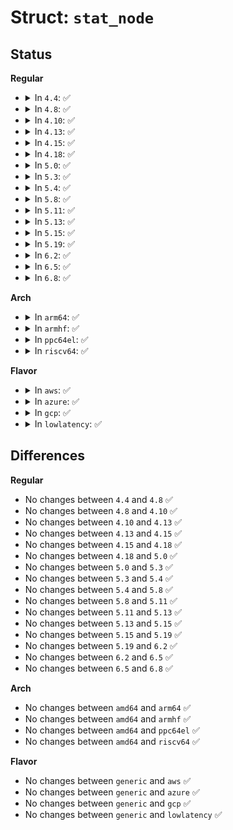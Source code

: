 # Struct: <code>stat_node</code>

## Status
<b>Regular</b>
<ul>
<li>
<details>
<summary>In <code>4.4</code>: ✅</summary>

```c
struct stat_node {
    struct rb_node node;
    void *stat;
};
```
</details>
</li>
<li>
<details>
<summary>In <code>4.8</code>: ✅</summary>

```c
struct stat_node {
    struct rb_node node;
    void *stat;
};
```
</details>
</li>
<li>
<details>
<summary>In <code>4.10</code>: ✅</summary>

```c
struct stat_node {
    struct rb_node node;
    void *stat;
};
```
</details>
</li>
<li>
<details>
<summary>In <code>4.13</code>: ✅</summary>

```c
struct stat_node {
    struct rb_node node;
    void *stat;
};
```
</details>
</li>
<li>
<details>
<summary>In <code>4.15</code>: ✅</summary>

```c
struct stat_node {
    struct rb_node node;
    void *stat;
};
```
</details>
</li>
<li>
<details>
<summary>In <code>4.18</code>: ✅</summary>

```c
struct stat_node {
    struct rb_node node;
    void *stat;
};
```
</details>
</li>
<li>
<details>
<summary>In <code>5.0</code>: ✅</summary>

```c
struct stat_node {
    struct rb_node node;
    void *stat;
};
```
</details>
</li>
<li>
<details>
<summary>In <code>5.3</code>: ✅</summary>

```c
struct stat_node {
    struct rb_node node;
    void *stat;
};
```
</details>
</li>
<li>
<details>
<summary>In <code>5.4</code>: ✅</summary>

```c
struct stat_node {
    struct rb_node node;
    void *stat;
};
```
</details>
</li>
<li>
<details>
<summary>In <code>5.8</code>: ✅</summary>

```c
struct stat_node {
    struct rb_node node;
    void *stat;
};
```
</details>
</li>
<li>
<details>
<summary>In <code>5.11</code>: ✅</summary>

```c
struct stat_node {
    struct rb_node node;
    void *stat;
};
```
</details>
</li>
<li>
<details>
<summary>In <code>5.13</code>: ✅</summary>

```c
struct stat_node {
    struct rb_node node;
    void *stat;
};
```
</details>
</li>
<li>
<details>
<summary>In <code>5.15</code>: ✅</summary>

```c
struct stat_node {
    struct rb_node node;
    void *stat;
};
```
</details>
</li>
<li>
<details>
<summary>In <code>5.19</code>: ✅</summary>

```c
struct stat_node {
    struct rb_node node;
    void *stat;
};
```
</details>
</li>
<li>
<details>
<summary>In <code>6.2</code>: ✅</summary>

```c
struct stat_node {
    struct rb_node node;
    void *stat;
};
```
</details>
</li>
<li>
<details>
<summary>In <code>6.5</code>: ✅</summary>

```c
struct stat_node {
    struct rb_node node;
    void *stat;
};
```
</details>
</li>
<li>
<details>
<summary>In <code>6.8</code>: ✅</summary>

```c
struct stat_node {
    struct rb_node node;
    void *stat;
};
```
</details>
</li>
</ul>
<b>Arch</b>
<ul>
<li>
<details>
<summary>In <code>arm64</code>: ✅</summary>

```c
struct stat_node {
    struct rb_node node;
    void *stat;
};
```
</details>
</li>
<li>
<details>
<summary>In <code>armhf</code>: ✅</summary>

```c
struct stat_node {
    struct rb_node node;
    void *stat;
};
```
</details>
</li>
<li>
<details>
<summary>In <code>ppc64el</code>: ✅</summary>

```c
struct stat_node {
    struct rb_node node;
    void *stat;
};
```
</details>
</li>
<li>
<details>
<summary>In <code>riscv64</code>: ✅</summary>

```c
struct stat_node {
    struct rb_node node;
    void *stat;
};
```
</details>
</li>
</ul>
<b>Flavor</b>
<ul>
<li>
<details>
<summary>In <code>aws</code>: ✅</summary>

```c
struct stat_node {
    struct rb_node node;
    void *stat;
};
```
</details>
</li>
<li>
<details>
<summary>In <code>azure</code>: ✅</summary>

```c
struct stat_node {
    struct rb_node node;
    void *stat;
};
```
</details>
</li>
<li>
<details>
<summary>In <code>gcp</code>: ✅</summary>

```c
struct stat_node {
    struct rb_node node;
    void *stat;
};
```
</details>
</li>
<li>
<details>
<summary>In <code>lowlatency</code>: ✅</summary>

```c
struct stat_node {
    struct rb_node node;
    void *stat;
};
```
</details>
</li>
</ul>

## Differences
<b>Regular</b>
<ul>
<li>
No changes between <code>4.4</code> and <code>4.8</code> ✅
</li>
<li>
No changes between <code>4.8</code> and <code>4.10</code> ✅
</li>
<li>
No changes between <code>4.10</code> and <code>4.13</code> ✅
</li>
<li>
No changes between <code>4.13</code> and <code>4.15</code> ✅
</li>
<li>
No changes between <code>4.15</code> and <code>4.18</code> ✅
</li>
<li>
No changes between <code>4.18</code> and <code>5.0</code> ✅
</li>
<li>
No changes between <code>5.0</code> and <code>5.3</code> ✅
</li>
<li>
No changes between <code>5.3</code> and <code>5.4</code> ✅
</li>
<li>
No changes between <code>5.4</code> and <code>5.8</code> ✅
</li>
<li>
No changes between <code>5.8</code> and <code>5.11</code> ✅
</li>
<li>
No changes between <code>5.11</code> and <code>5.13</code> ✅
</li>
<li>
No changes between <code>5.13</code> and <code>5.15</code> ✅
</li>
<li>
No changes between <code>5.15</code> and <code>5.19</code> ✅
</li>
<li>
No changes between <code>5.19</code> and <code>6.2</code> ✅
</li>
<li>
No changes between <code>6.2</code> and <code>6.5</code> ✅
</li>
<li>
No changes between <code>6.5</code> and <code>6.8</code> ✅
</li>
</ul>
<b>Arch</b>
<ul>
<li>
No changes between <code>amd64</code> and <code>arm64</code> ✅
</li>
<li>
No changes between <code>amd64</code> and <code>armhf</code> ✅
</li>
<li>
No changes between <code>amd64</code> and <code>ppc64el</code> ✅
</li>
<li>
No changes between <code>amd64</code> and <code>riscv64</code> ✅
</li>
</ul>
<b>Flavor</b>
<ul>
<li>
No changes between <code>generic</code> and <code>aws</code> ✅
</li>
<li>
No changes between <code>generic</code> and <code>azure</code> ✅
</li>
<li>
No changes between <code>generic</code> and <code>gcp</code> ✅
</li>
<li>
No changes between <code>generic</code> and <code>lowlatency</code> ✅
</li>
</ul>
